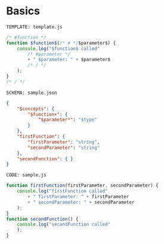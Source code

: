 # Basics

`TEMPLATE: template.js`

```javascript
/* #function */
function $function$(/* # */$parameter$) {
    console.log("$function$ called"
        /* #parameter */
        + " $parameter: " + $parameter$
        /* / */
    );
}
/* / */
```

`SCHEMA: sample.json`

```json
{
    "$concepts": {
        "$function+": {
            "$parameter*": "$type"
        }
    },
    "firstFunction": {
        "firstParameter": "string",
        "secondParameter": "string"
    },
    "secondFunction": { }
}
```

`CODE: sample.js`

```javascript
function firstFunction(firstParameter, secondParameter) {
    console.log("firstFunction called" 
        + " firstParameter: " + firstParameter
        + " secondParameter: " + secondParameter
    );
}
function secondFunction() {
    console.log("secondFunction called" 
    );
}
```
